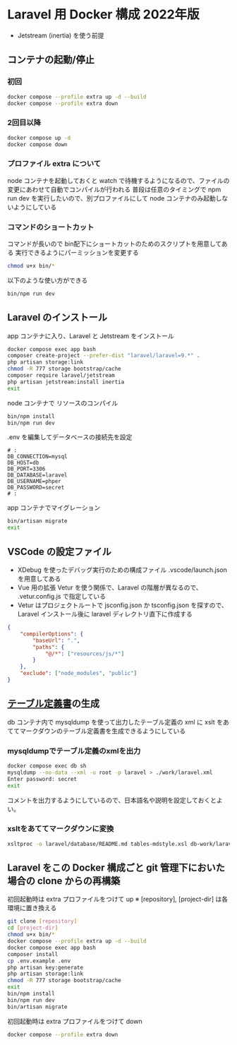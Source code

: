# Laravel 用 Docker 構成 2022年版

- Jetstream (inertia) を使う前提

## コンテナの起動/停止

### 初回

```sh
docker compose --profile extra up -d --build
docker compose --profile extra down
```

### 2回目以降

```sh
docker compose up -d
docker compose down
```

### プロファイル extra について

node コンテナを起動しておくと watch で待機するようになるので、ファイルの変更にあわせて自動でコンパイルが行われる
普段は任意のタイミングで npm run dev を実行したいので、別プロファイルにして node コンテナのみ起動しないようにしている

### コマンドのショートカット

コマンドが長いので bin配下にショートカットのためのスクリプトを用意してある
実行できるようにパーミッションを変更する

```sh
chmod u+x bin/*
```

以下のような使い方ができる

```sh
bin/npm run dev
```

## Laravel のインストール

app コンテナに入り、Laravel と Jetstream をインストール

```sh
docker compose exec app bash
composer create-project --prefer-dist "laravel/laravel=9.*" .
php artisan storage:link
chmod -R 777 storage bootstrap/cache
composer require laravel/jetstream
php artisan jetstream:install inertia
exit
```

node コンテナで リソースのコンパイル

```sh
bin/npm install
bin/npm run dev
```

.env を編集してデータベースの接続先を設定

```text:laravel/.env
# :
DB_CONNECTION=mysql
DB_HOST=db
DB_PORT=3306
DB_DATABASE=laravel
DB_USERNAME=phper
DB_PASSWORD=secret
# :
```

app コンテナでマイグレーション

```sh
bin/artisan migrate
exit
```

## VSCode の設定ファイル

- XDebug を使ったデバッグ実行のための構成ファイル .vscode/launch.json を用意してある
- Vue 用の拡張 Vetur を使う関係で、Laravel の階層が異なるので、 .vetur.config.js で指定している
- Vetur はプロジェクトルートで jsconfig.json か tsconfig.json を探すので、Laravel インストール後に laravel ディレクトリ直下に作成する

```json:laravel/jsconfig.json
{
    "compilerOptions": {
        "baseUrl": ".",
        "paths": {
            "@/*": ["resources/js/*"]
        }
    },
    "exclude": ["node_modules", "public"]
}
```

## [テーブル定義書](laravel/database/README.md)の生成

db コンテナ内で mysqldump を使って出力したテーブル定義の xml に xslt をあててマークダウンのテーブル定義書を生成できるようにしている

### mysqldumpでテーブル定義のxmlを出力

```sh
docker compose exec db sh
mysqldump --no-data --xml -u root -p laravel > ./work/laravel.xml
Enter password: secret
exit
```

コメントを出力するようにしているので、日本語名や説明を設定しておくとよい。

### xsltをあててマークダウンに変換

```sh
xsltproc -o laravel/database/README.md tables-mdstyle.xsl db-work/laravel.xml
```

## Laravel をこの Docker 構成ごと git 管理下においた場合の clone からの再構築

初回起動時は extra プロファイルをつけて up
※ [repository], [project-dir] は各環境に置き換える

```sh
git clone [repository]
cd [project-dir]
chmod u+x bin/*
docker compose --profile extra up -d --build
docker compose exec app bash
composer install
cp .env.example .env
php artisan key:generate
php artisan storage:link
chmod -R 777 storage bootstrap/cache
exit
bin/npm install
bin/npm run dev
bin/artisan migrate
```

初回起動時は extra プロファイルをつけて down

```sh
docker compose --profile extra down
```
